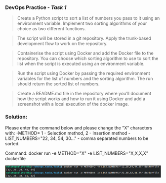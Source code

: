 ### DevOps Practice - _Task 1_

>Create a Python script to sort a list of numbers you pass to it using an environment variable. Implement two sorting algorithms of your choice as two different functions.

>The script will be stored in a git repository. Apply the trunk-based development flow to work on the repository.

>Containerise the script using Docker and add the Docker file to the repository.
You can choose which sorting algorithm to use to sort the list when the script is executed using an environment variable.

>Run the script using Docker by passing the required environment variables for the list of numbers and the sorting algorithm. The run should return the sorted list of numbers.

>Create a README.md file in the repository where you’ll document how the script works and how to run it using Docker and add a screenshot with a local execution of the docker image.

### Solution:
Please enter the command below and please change the "X" characters with:
-METHOD= 1 - Selection method, 2 - Insertion method
-LIST_NUMBERS="22, 34, 54, 30..." - comma separated numbers to be sorted.

Command:
docker run -e METHOD="X" -e LIST_NUMBERS="X,X,X,X" dockerfile

![Local execution of the script](https://github.com/NeluTriesIT/DevopsPractice/blob/master/task1_local.png?raw=true)
